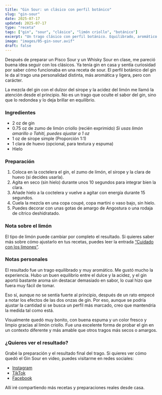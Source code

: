 ```yaml
---
title: "Gin Sour: un clásico con perfil botánico"
slug: "gin-sour"
date: 2025-07-17
updated: 2025-07-17
type: "receta"
tags: ["gin", "sour", "clásico", "limón criollo", "botánico"]
excerpt: "Un trago clásico con perfil botánico. Equilibrado, aromático y muy vistoso: el Gin Sour se gana su lugar entre los sours favoritos."
image: "images/05-gin-sour.avif"
draft: false
---
```

<!-- https://www.foodandwine.com/gin-sour-cocktail-recipe-11735140 -->

Después de preparar un Pisco Sour y un Whisky Sour en clase, me pareció buena idea seguir con los clásicos. Ya tenía gin en casa y sentía curiosidad por saber cómo funcionaba en una receta de sour. El perfil botánico del gin le da al trago una personalidad distinta, más aromática y ligera, pero con carácter.

La mezcla del gin con el dulzor del sirope y la acidez del limón me llamó la atención desde el principio. No es un trago que oculte el sabor del gin, sino que lo redondea y lo deja brillar en equilibrio.

### Ingredientes

- 2 oz de gin  
- 0.75 oz de zumo de limón criollo (recién exprimido) *Si usas limón amarillo o Tahití, puedes ajustar a 1 oz*  
- 1 oz de sirope simple (Proporción 1:1)  
- 1 clara de huevo (opcional, para textura y espuma)  
- Hielo  

### Preparación

1. Coloca en la coctelera el gin, el zumo de limón, el sirope y la clara de huevo (si decides usarla).
2. Agita en seco (sin hielo) durante unos 10 segundos para integrar bien la clara.
3. Añade hielo a la coctelera y vuelve a agitar con energía durante 15 segundos.
4. Cuela la mezcla en una copa coupé, copa martini o vaso bajo, sin hielo.
5. Puedes decorar con unas gotas de amargo de Angostura o una rodaja de cítrico deshidratado.

### Nota sobre el limón

El tipo de limón puede cambiar por completo el resultado. Si quieres saber más sobre cómo ajustarlo en tus recetas, puedes leer la entrada [“Cuidado con los limones”](/blog/tecnica/cuidado-con-los-limones).

### Notas personales

El resultado fue un trago equilibrado y muy aromático. Me gustó mucho la experiencia. Hubo un buen equilibrio entre el dulce y la acidez, y el gin aportó bastante aroma sin destacar demasiado en sabor, lo cual hizo que fuera muy fácil de tomar.

Eso sí, aunque no se sentía fuerte al principio, después de un rato empecé a notar los efectos de las dos onzas de gin. Por eso, aunque se podría ajustar la cantidad si se busca un perfil más marcado, creo que mantendría la medida tal como está.

Visualmente quedó muy bonito, con buena espuma y un color fresco y limpio gracias al limón criollo. Fue una excelente forma de probar el gin en un contexto diferente y más amable que otros tragos más secos o amargos.

### ¿Quieres ver el resultado?

Grabé la preparación y el resultado final del trago. Si quieres ver cómo quedó el Gin Sour en video, puedes visitarme en redes sociales:

- [Instagram](https://instagram.com/agitalosuave)
- [TikTok](https://tiktok.com/@agitalosuave)
- [Facebook](https://www.facebook.com/agitalosuave)

Allí iré compartiendo más recetas y preparaciones reales desde casa.